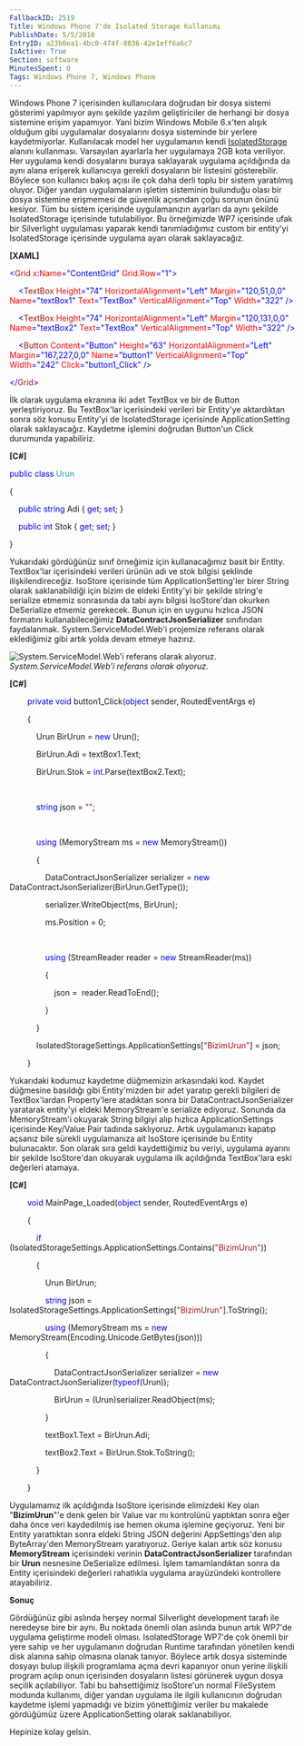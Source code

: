 ```yaml
---
FallbackID: 2519
Title: Windows Phone 7'de Isolated Storage Kullanımı
PublishDate: 5/5/2010
EntryID: a23b0ea1-4bc0-474f-8036-42e1eff6a6c7
IsActive: True
Section: software
MinutesSpent: 0
Tags: Windows Phone 7, Windows Phone
---
```

Windows Phone 7 içerisinden kullanıcılara doğrudan bir dosya sistemi
gösterimi yapılmıyor aynı şekilde yazılım geliştiriciler de herhangi bir
dosya sistemine erişim yapamıyor. Yani bizim Windows Mobile 6.x'ten
alışık olduğum gibi uygulamalar dosyalarını dosya sisteminde bir yerlere
kaydetmiyorlar. Kullanılacak model her uygulamanın kendi
[IsolatedStorage](http://daron.yondem.com/tr/post/efebcb20-60cb-4964-ba43-0b1949fb5e23)
alanını kullanması. Varsayılan ayarlarla her uygulamaya 2GB kota
veriliyor. Her uygulama kendi dosyalarını buraya saklayarak uygulama
açıldığında da aynı alana erişerek kullanıcıya gerekli dosyaların bir
listesini gösterebilir. Böylece son kullanıcı bakış açısı ile çok daha
derli toplu bir sistem yaratılmış oluyor. Diğer yandan uygulamaların
işletim sisteminin bulunduğu olası bir dosya sistemine erişmemesi de
güvenlik açısından çoğu sorunun önünü kesiyor. Tüm bu sistem içerisinde
uygulamanızın ayarları da aynı şekilde IsolatedStorage içerisinde
tutulabiliyor. Bu örneğimizde WP7 içerisinde ufak bir Silverlight
uygulaması yaparak kendi tanımladığımız custom bir entity'yi
IsolatedStorage içerisinde uygulama ayarı olarak saklayacağız.

**[XAML]**

<span style="color: blue;">\<</span><span
style="color: #a31515;">Grid</span><span style="color: red;">
x</span><span style="color: blue;">:</span><span
style="color: red;">Name</span><span
style="color: blue;">="ContentGrid"</span><span style="color: red;">
Grid.Row</span><span style="color: blue;">="1"\></span>

<span style="color: #a31515;">    </span><span
style="color: blue;">\<</span><span
style="color: #a31515;">TextBox</span><span style="color: red;">
Height</span><span style="color: blue;">="74"</span><span
style="color: red;"> HorizontalAlignment</span><span
style="color: blue;">="Left"</span><span style="color: red;">
Margin</span><span style="color: blue;">="120,51,0,0"</span><span
style="color: red;"> Name</span><span
style="color: blue;">="textBox1"</span><span style="color: red;">
Text</span><span style="color: blue;">="TextBox"</span><span
style="color: red;"> VerticalAlignment</span><span
style="color: blue;">="Top"</span><span style="color: red;">
Width</span><span style="color: blue;">="322" /\></span>

<span style="color: #a31515;">    </span><span
style="color: blue;">\<</span><span
style="color: #a31515;">TextBox</span><span style="color: red;">
Height</span><span style="color: blue;">="74"</span><span
style="color: red;"> HorizontalAlignment</span><span
style="color: blue;">="Left"</span><span style="color: red;">
Margin</span><span style="color: blue;">="120,131,0,0"</span><span
style="color: red;"> Name</span><span
style="color: blue;">="textBox2"</span><span style="color: red;">
Text</span><span style="color: blue;">="TextBox"</span><span
style="color: red;"> VerticalAlignment</span><span
style="color: blue;">="Top"</span><span style="color: red;">
Width</span><span style="color: blue;">="322" /\></span>

<span style="color: #a31515;">    </span><span
style="color: blue;">\<</span><span
style="color: #a31515;">Button</span><span style="color: red;">
Content</span><span style="color: blue;">="Button"</span><span
style="color: red;"> Height</span><span
style="color: blue;">="63"</span><span style="color: red;">
HorizontalAlignment</span><span style="color: blue;">="Left"</span><span
style="color: red;"> Margin</span><span
style="color: blue;">="167,227,0,0"</span><span style="color: red;">
Name</span><span style="color: blue;">="button1"</span><span
style="color: red;"> VerticalAlignment</span><span
style="color: blue;">="Top"</span><span style="color: red;">
Width</span><span style="color: blue;">="242"</span><span
style="color: red;"> Click</span><span
style="color: blue;">="button1\_Click" /\></span>

<span style="color: blue;">\</</span><span
style="color: #a31515;">Grid</span><span style="color: blue;">\></span>

İlk olarak uygulama ekranına iki adet TextBox ve bir de Button
yerleştiriyoruz. Bu TextBox'lar içerisindeki verileri bir Entity'ye
aktardıktan sonra söz konusu Entity'yi de IsolatedStorage içerisinde
ApplicationSetting olarak saklayacağız. Kaydetme işlemini doğrudan
Button'un Click durumunda yapabiliriz.

**[C\#]**

<span style="color: blue;">public</span> <span
style="color: blue;">class</span> <span
style="color: #2b91af;">Urun</span>

{

    <span style="color: blue;">public</span> <span
style="color: blue;">string</span> Adi { <span
style="color: blue;">get</span>; <span style="color: blue;">set</span>;
}

    <span style="color: blue;">public</span> <span
style="color: blue;">int</span> Stok { <span
style="color: blue;">get</span>; <span style="color: blue;">set</span>;
}

}

Yukarıdaki gördüğünüz sınıf örneğimiz için kullanacağımız basit bir
Entity. TextBox'lar içerisindeki verileri ürünün adı ve stok bilgisi
şeklinde ilişkilendireceğiz. IsoStore içerisinde tüm
ApplicationSetting'ler birer String olarak saklanabildiği için bizim de
eldeki Entity'yi bir şekilde string'e serialize etmemiz sonrasında da
tabi aynı bilgisi IsoStore'dan okurken DeSerialize etmemiz gerekecek.
Bunun için en uygunu hızlıca JSON formatını kullanabileceğimiz
**DataContractJsonSerializer** sınıfından faydalanmak.
System.ServiceModel.Web'i projemize referans olarak eklediğimiz gibi
artık yolda devam etmeye hazırız.

![System.ServiceModel.Web'i referans olarak
alıyoruz.](http://cdn.daron.yondem.com/assets/2519/05052010_1.png)\
*System.ServiceModel.Web'i referans olarak alıyoruz.*

**[C\#]**

        <span style="color: blue;">private</span> <span
style="color: blue;">void</span> button1\_Click(<span
style="color: blue;">object</span> sender, RoutedEventArgs e)

        {

            Urun BirUrun = <span style="color: blue;">new</span> Urun();

            BirUrun.Adi = textBox1.Text;

            BirUrun.Stok = <span
style="color: blue;">int</span>.Parse(textBox2.Text);

 

            <span style="color: blue;">string</span> json = <span
style="color: #a31515;">""</span>;

 

            <span style="color: blue;">using</span> (MemoryStream ms =
<span style="color: blue;">new</span> MemoryStream())

            {

                DataContractJsonSerializer serializer = <span
style="color: blue;">new</span>
DataContractJsonSerializer(BirUrun.GetType());

                serializer.WriteObject(ms, BirUrun);

                ms.Position = 0;

 

                <span style="color: blue;">using</span> (StreamReader
reader = <span style="color: blue;">new</span> StreamReader(ms))

                {

                    json =  reader.ReadToEnd();

                }

            }

            IsolatedStorageSettings.ApplicationSettings[<span
style="color: #a31515;">"BizimUrun"</span>] = json;

        }

Yukarıdaki kodumuz kaydetme düğmemizin arkasındaki kod. Kaydet düğmesine
basıldığı gibi Entity'mizden bir adet yaratıp gerekli bilgileri de
TextBox'lardan Property'lere atadıktan sonra bir
DataContractJsonSerializer yaratarak entity'yi eldeki MemoryStream'e
serialize ediyoruz. Sonunda da MemoryStream'i okuyarak String bilgiyi
alıp hızlıca ApplicationSettings içerisinde Key/Value Pair tadında
saklıyoruz. Artık uygulamanızı kapatıp açsanız bile sürekli uygulamanıza
ait IsoStore içerisinde bu Entity bulunacaktır. Son olarak sıra geldi
kaydettiğimiz bu veriyi, uygulama ayarını bir şekilde IsoStore'dan
okuyarak uygulama ilk açıldığında TextBox'lara eski değerleri atamaya.

**[C\#]**

        <span style="color: blue;">void</span> MainPage\_Loaded(<span
style="color: blue;">object</span> sender, RoutedEventArgs e)

        {

            <span style="color: blue;">if</span>
(IsolatedStorageSettings.ApplicationSettings.Contains(<span
style="color: #a31515;">"BizimUrun"</span>))

            {

                Urun BirUrun;

                <span style="color: blue;">string</span> json =
IsolatedStorageSettings.ApplicationSettings[<span
style="color: #a31515;">"BizimUrun"</span>].ToString();

                <span style="color: blue;">using</span> (MemoryStream ms
= <span style="color: blue;">new</span>
MemoryStream(Encoding.Unicode.GetBytes(json)))

                {

                    DataContractJsonSerializer serializer = <span
style="color: blue;">new</span> DataContractJsonSerializer(<span
style="color: blue;">typeof</span>(Urun));

                    BirUrun = (Urun)serializer.ReadObject(ms);

                }

                textBox1.Text = BirUrun.Adi;

                textBox2.Text = BirUrun.Stok.ToString();

            }

        }

Uygulamamız ilk açıldığında IsoStore içerisinde elimizdeki Key olan
"**BizimUrun**"'e denk gelen bir Value var mı kontrolünü yaptıktan sonra
eğer daha önce veri kaydedilmiş ise hemen okuma işlemine geçiyoruz. Yeni
bir Entity yarattıktan sonra eldeki String JSON değerini AppSettings'den
alıp ByteArray'den MemoryStream yaratıyoruz. Geriye kalan artık söz
konusu **MemoryStream** içerisindeki verinin
**DataContractJsonSerializer** tarafından bir **Urun** nesnesine
DeSerialize edilmesi. İşlem tamamlandıktan sonra da Entity içerisindeki
değerleri rahatlıkla uygulama arayüzündeki kontrollere atayabiliriz.

**Sonuç**

Gördüğünüz gibi aslında herşey normal Silverlight development tarafı ile
neredeyse bire bir aynı. Bu noktada önemli olan aslında bunun artık
WP7'de uygulama geliştirme modeli olması. IsolatedStorage WP7'de çok
önemli bir yere sahip ve her uygulamanın doğrudan Runtime tarafından
yönetilen kendi disk alanına sahip olmasına olanak tanıyor. Böylece
artık dosya sisteminde dosyayı bulup ilişkili programlama açma devri
kapanıyor onun yerine ilişkili program açılıp onun içerisinden
dosyaların listesi görünerek uygun dosya seçilik açılabiliyor. Tabi bu
bahsettiğimiz IsoStore'un normal FileSystem modunda kullanımı, diğer
yandan uygulama ile ilgili kullanıcının doğrudan kaydetme işlemi
yapmadığı ve bizim yönettiğimiz veriler bu makalede gördüğümüz üzere
ApplicationSetting olarak saklanabiliyor.

Hepinize kolay gelsin.



